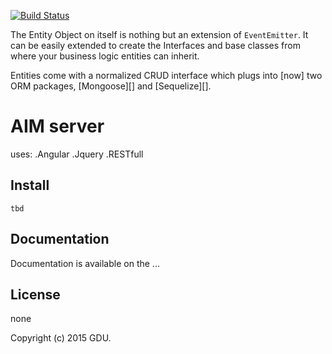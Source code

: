 [![Build Status](https://travis-ci.org/thanpolas/entity.png)](https://travis-ci.org/thanpolas/entity)

The Entity Object on itself is nothing but an extension of `EventEmitter`. It can be easily extended to create the Interfaces and base classes from where your business logic entities can inherit.

Entities come with a normalized CRUD interface which plugs into [now] two ORM packages, [Mongoose][] and [Sequelize][].



# AIM server
uses:
.Angular
.Jquery
.RESTfull

## Install
```shell
tbd
```
## Documentation

Documentation is available on the ...


## License

none

Copyright (c) 2015 GDU.
